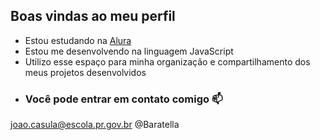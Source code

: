 ## Boas vindas ao meu perfil ##

- Estou estudando na [Alura](alura.com.br)
- Estou me desenvolvendo na linguagem JavaScript
- Utilizo esse espaço para minha organização e compartilhamento dos meus projetos desenvolvidos
- ### Você pode entrar em contato comigo 📫

joao.casula@escola.pr.gov.br @Baratella
